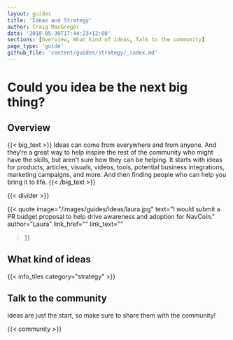 ```yaml
---
layout: guides
title: 'Ideas and Strategy'
author: Craig MacGregor
date: '2018-05-30T17:44:23+12:00'
sections: [Overview, What kind of ideas, Talk to the community]
page_type: 'guide'
github_file: 'content/guides/strategy/_index.md'
---
```


# Could you idea be the next big thing?

## Overview

{{< big_text >}}
Ideas can come from everywhere and from anyone. And they’re a great way to help inspire the rest of the community who might have the skills, but aren’t sure how they can be helping. It starts with ideas for products, articles, visuals, videos, tools, potential business integrations, marketing campaigns, and more. And then finding people who can help you bring it to life. 
{{< /big_text >}}

{{< divider >}}


{{< quote
  image="/images/guides/ideas/laura.jpg"
  text="I would submit a PR budget proposal to help drive awareness and adoption for NavCoin."
  author="Laura"
  link_href=""
  link_text=""
>}}

## What kind of ideas

{{< info_tiles category="strategy" >}}

## Talk to the community

Ideas are just the start, so make sure to share them with the community!

{{< community >}}